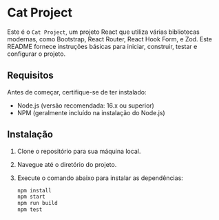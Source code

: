 # Cat Project

Este é o `Cat Project`, um projeto React que utiliza várias bibliotecas modernas, como Bootstrap, React Router, React Hook Form, e Zod. Este README fornece instruções básicas para iniciar, construir, testar e configurar o projeto.

## Requisitos

Antes de começar, certifique-se de ter instalado:

- Node.js (versão recomendada: 16.x ou superior)
- NPM (geralmente incluído na instalação do Node.js)

## Instalação

1. Clone o repositório para sua máquina local.
2. Navegue até o diretório do projeto.
3. Execute o comando abaixo para instalar as dependências:

   ```bash
   npm install
   npm start
   npm run build
   npm test

